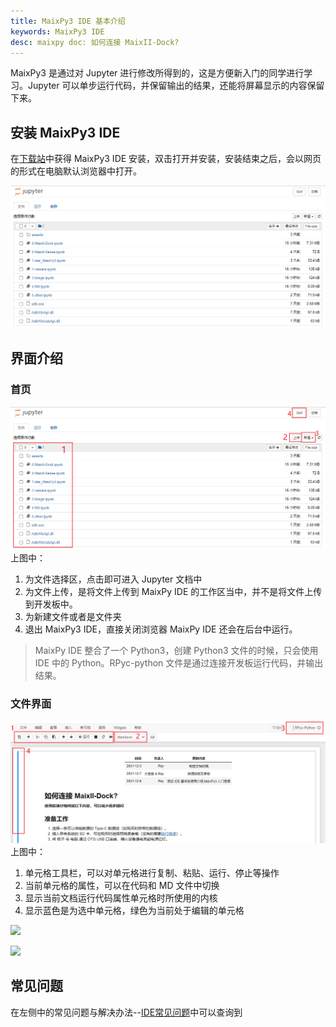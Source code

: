 ```yaml
---
title: MaixPy3 IDE 基本介绍
keywords: MaixPy3 IDE
desc: maixpy doc: 如何连接 MaixII-Dock?
---
```


MaixPy3 是通过对 Jupyter 进行修改所得到的，这是方便新入门的同学进行学习。Jupyter 可以单步运行代码，并保留输出的结果，还能将屏幕显示的内容保留下来。

## 安装 MaixPy3 IDE

在[下载站](https://dl.sipeed.com/shareURL/MaixII/MaixPy3-IDE)中获得 MaixPy3 IDE 安装，双击打开并安装，安装结束之后，会以网页的形式在电脑默认浏览器中打开。

![IDE_1](./assets/IDE_1.png)

## 界面介绍

### 首页

![IDE_2](./assets/IDE_2.png)
上图中：

1. 为文件选择区，点击即可进入 Jupyter 文档中
2. 为文件上传，是将文件上传到 MaixPy IDE 的工作区当中，并不是将文件上传到开发板中。
3. 为新建文件或者是文件夹
4. 退出 MaixPy3 IDE，直接关闭浏览器 MaixPy IDE 还会在后台中运行。
> MaixPy IDE 整合了一个 Python3，创建 Python3 文件的时候，只会使用 IDE 中的 Python。RPyc-python 文件是通过连接开发板运行代码，并输出结果。

### 文件界面

![](./assets/IDE_3.png)
上图中：

1. 单元格工具栏，可以对单元格进行复制、粘贴、运行、停止等操作
2. 当前单元格的属性，可以在代码和 MD 文件中切换
3. 显示当前文档运行代码属性单元格时所使用的内核
4. 显示蓝色是为选中单元格，绿色为当前处于编辑的单元格

![](./asserts/IDE_4.png)

![](./asserts/IDE_5.png)


## 常见问题

在左侧中的常见问题与解决办法--[IDE常见问题](/soft/maixpy3/zh/question/Maixpy3_IDE.md)中可以查询到